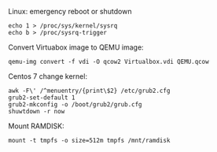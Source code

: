 Linux: emergency reboot or shutdown

    echo 1 > /proc/sys/kernel/sysrq 
    echo b > /proc/sysrq-trigger

Convert Virtuabox image to QEMU image:

    qemu-img convert -f vdi -O qcow2 Virtualbox.vdi QEMU.qcow
    
 Centos 7 change kernel: 
 
    awk -F\' /^menuentry/{print\$2} /etc/grub2.cfg
    grub2-set-default 1
    grub2-mkconfig -o /boot/grub2/grub.cfg
    shuwtdown -r now
    
Mount RAMDISK:  

    mount -t tmpfs -o size=512m tmpfs /mnt/ramdisk
